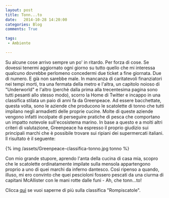 ```yaml
---
layout: post
title: Tonn...to
date:   2014-10-28 14:20:00
categories: Blog
comments: True

tags:
 - Ambiente

---
```


Su alcune cose arrivo sempre un po' in ritardo. Per forza di cose. Se dovessi tenermi aggiornato ogni giorno su tutto quello che mi interessa qualcuno dovrebbe
perlomeno concedermi due ticket a fine giornata. Due di numero. E già non sarebbe male. In mancanza di caritatevoli finanziatori nei tempi morti, tra una fermata della metro e l'altra, un capitolo noioso di "Underworld" e l'altro (perchè dalla prima alla trecentesima pagina sono tutti pesanti allo stesso modo), scorro la Home di Twitter e incappo in una classifica stilata un paio di anni fa da Greenpeace.
Ad essere bacchettate, questa volta, sono le aziende che producono le scatolette di tonno che tutti impilano negli armadietti delle proprie cucine. Molte di queste aziende
vengono infatti incolpate di perseguire pratiche di pesca che comportano un impatto notevole sull'ecosistema marino. In base a questo e a molti altri criteri di valutazione, Greenpeace ha espresso il proprio giudizio sui principali marchi che è possibile trovare sui ripiani dei supermercati italiani. Il risultato è il seguente:

{% img /assets/Greenpeace-classifica-tonno.jpg tonno %}

Con mio grande stupore, aprendo l'anta della cucina di casa mia, scopro che le scatolette ordinatamente impilate sulla mensola appartengono proprio a uno di quei marchi da inferno dantesco. Così ripenso a quando, illuso, mi ero convinto che quei pescioloni fossero pescati da una ciurma di capitani McAllister con le mani rotte dalle funi - Ah, che tonn...to!


Clicca [quì](http://www.greenpeace.it/tonnointrappola/rompiscatole/index.html) se vuoi saperne di più sulla classifica "Rompiscatole".